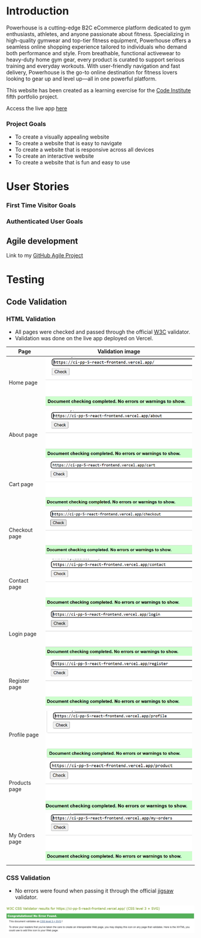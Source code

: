 # Introduction
Powerhouse is a cutting-edge B2C eCommerce platform dedicated to gym enthusiasts, athletes, and anyone passionate about fitness. Specializing in high-quality gymwear and top-tier fitness equipment, Powerhouse offers a seamless online shopping experience tailored to individuals who demand both performance and style. From breathable, functional activewear to heavy-duty home gym gear, every product is curated to support serious training and everyday workouts. With user-friendly navigation and fast delivery, Powerhouse is the go-to online destination for fitness lovers looking to gear up and level up—all in one powerful platform.

This website has been created as a learning exercise for the [Code Institute](https://codeinstitute.net/) fifth portfolio project.

Access the live app [here](https://ci-pp-5-react-frontend.vercel.app/)

### Project Goals

- To create a visually appealing website
- To create a website that is easy to navigate
- To create a website that is responsive across all devices
- To create an interactive website
- To create a website that is fun and easy to use

# User Stories

### First Time Visitor Goals

### Authenticated User Goals

## Agile development

Link to my [GitHub Agile Project](https://github.com/users/raed-nimer/projects/4)

# Testing

## Code Validation

### HTML Validation

- All pages were checked and passed through the official [W3C](https://validator.w3.org/nu/) validator.
- Validation was done on the live app deployed on Vercel.

| Page          | Validation image                                                                |
| ------------- | ------------------------------------------------------------------------------- |
| Home page     | ![Homepage-validation](public/readme-images/Home-validator.png)                 |
| About page    | ![Aboutpage-validation](public/readme-images/About-validator.png)               |
| Cart page     | ![Cartpage-validation](public/readme-images/Cart-validator.png)                 |
| Checkout page | ![Checkoutpage-validation](public/readme-images/Checkout-validator.png)         |
| Contact page  | ![Contactpage-validation](public/readme-images/Contact-validator.png)           |
| Login page    | ![Login-validation](public/readme-images/Login-validator.png)                   |
| Register page | ![Register-validation](public/readme-images/Register-validator.png)             |
| Profile page  | ![Profile-validation](public/readme-images/Profile-validator.png)               |
| Products page | ![Products-validation](public/readme-images/Product-validator.png)              |
| My Orders page| ![My-orders-page-validation](public/readme-images/My-Orders-validator.png)      |

### CSS Validation

- No errors were found when passing it through the official [jigsaw](https://jigsaw.w3.org/css-validator/) validator.

![CSS validation](public/readme-images/css-validator.jpg)

